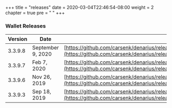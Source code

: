 +++
title = "releases"
date = 2020-03-04T22:46:54-08:00
weight = 2
chapter = true
pre = "<i class='fab fa-github'></i> "
+++

### Wallet Releases

| Version | Date |  |
| ------ | ----| ----------- |
| 3.3.9.8 | September 9, 2020 | [https://github.com/carsenk/denarius/releases/tag/v3.3.9.8](https://github.com/carsenk/denarius/releases/tag/v3.3.9.8)|
| 3.3.9.7 | Feb 7, 2020 | [https://github.com/carsenk/denarius/releases/tag/v3.3.9.7](https://github.com/carsenk/denarius/releases/tag/v3.3.9.7)|
| 3.3.9.6 | Nov 26, 2019 | [https://github.com/carsenk/denarius/releases/tag/v3.3.9.6](https://github.com/carsenk/denarius/releases/tag/v3.3.9.6) |
| 3.3.9.3 | Sep 18, 2019 | [https://github.com/carsenk/denarius/releases/tag/v3.3.9.3](https://github.com/carsenk/denarius/releases/tag/v3.3.9.3)
